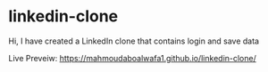 # linkedin-clone
Hi, I have created a LinkedIn clone that contains login and save data


Live Preveiw: 
https://mahmoudaboalwafa1.github.io/linkedin-clone/
